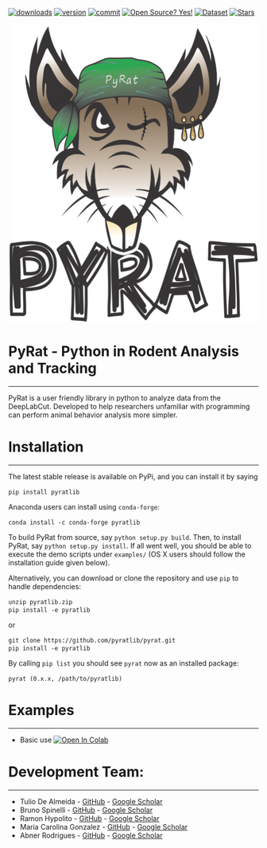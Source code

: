 [![downloads](https://img.shields.io/pypi/dm/pyratlib?color=blue&style=flat-square)](https://pypi.org/project/pyratlib/)
[![version](https://img.shields.io/pypi/v/pyratlib?color=blue&style=flat-square)](https://pypi.org/project/pyratlib/)
[![commit](https://img.shields.io/github/last-commit/pyratlib/pyrat?color=blue&style=flat-square)](https://github.com/pyratlib/pyrat/commits/main)
[![Open Source? Yes!](https://badgen.net/badge/Open%20Source%20%3F/Yes%21/blue?icon=github)](https://github.com/pyrat/pyratlib)
[![Dataset](https://zenodo.org/badge/DOI/10.5281/zenodo.5521516.svg)](10.5281/zenodo.5521516)
[![Stars](https://img.shields.io/github/stars/pyratlib/pyrat?style=social)](https://github.com/pyratlib/pyrat/stargazers)

<!-- [![Build Status](https://img.shields.io/appveyor/build/pyrat/pyratlib?style=flat-square)](https://travis-ci.com/pyrat/pyratlib) -->

<p align="center">
  <img width="500" height="600" src="https://github.com/pyratlib/pyrat/blob/main/docs/LOGO%20PYRAT.png">
</p>


# PyRat - Python in Rodent Analysis and Tracking
------------
PyRat is a user friendly library in python to analyze data from the DeepLabCut. Developed to help researchers unfamiliar with programming can perform animal behavior analysis more simpler.

# Installation
------------

The latest stable release is available on PyPi, and you can install it by saying
```
pip install pyratlib
```
Anaconda users can install using ``conda-forge``:
```
conda install -c conda-forge pyratlib
```

To build PyRat from source, say `python setup.py build`.
Then, to install PyRat, say `python setup.py install`.
If all went well, you should be able to execute the demo scripts under `examples/`
(OS X users should follow the installation guide given below).

Alternatively, you can download or clone the repository and use `pip` to handle dependencies:

```
unzip pyratlib.zip
pip install -e pyratlib
```
or
```
git clone https://github.com/pyratlib/pyrat.git
pip install -e pyratlib
```

By calling `pip list` you should see `pyrat` now as an installed package:
```
pyrat (0.x.x, /path/to/pyratlib)
```

# Examples
-----------
<!-- 
- Notebook with the t-SNE algorithm. [![Open In Colab](https://colab.research.google.com/assets/colab-badge.svg)](https://colab.research.google.com/github/tuliofalmeida/pyjama/blob/main/PyJama_JAMA_exemple.ipynb)       -->
- Basic use [![Open In Colab](https://colab.research.google.com/assets/colab-badge.svg)](https://github.com/pyratlib/pyrat/blob/main/PyRAT_tutorial.ipynb)

# Development Team:
------------

- Tulio De Almeida - [GitHub](https://github.com/tuliofalmeida) - [Google Scholar](https://scholar.google.com/citations?user=kkOy-JkAAAAJ&hl=en)
- Bruno Spinelli - [GitHub](https://github.com/brunospinelli) - [Google Scholar](https://scholar.google.com/)
- Ramon Hypolito - [GitHub](https://github.com/ramonhypolito) - [Google Scholar](https://scholar.google.com/citations?user=5lKx5GcAAAAJ&hl=pt-BR&oi=ao)
- Maria Carolina Gonzalez - [GitHub](https://github.com/pyratlib) - [Google Scholar](https://scholar.google.com/citations?user=7OXkSPcAAAAJ&hl=pt-BR&oi=ao)
- Abner Rodrigues - [GitHub](https://github.com/abnr) - [Google Scholar](https://scholar.google.com.br/citations?user=0dTid9EAAAAJ&hl=en)


